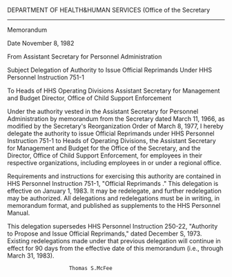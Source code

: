 DEPARTMENT OF HEALTH&HUMAN SERVICES            (Office of the Secretary
_______________________________________________________________________
Memorandum

Date		November 8, 1982

From		Assistant Secretary for
		Personnel Administration

Subject		Delegation of Authority to Issue Official Reprimands
		Under HHS Personnel Instruction 751-1

To		Heads of HHS Operating Divisions
		Assistant Secretary for Management and Budget
		Director, Office of Child Support Enforcement

Under the authority vested in the Assistant Secretary for Personnel Administration by memorandum from the Secretary dated March 11, 1966, as modified by the Secretary's Reorganization Order of March 8, 1977, I hereby delegate the authority to issue Official Reprimands under HHS Personnel Instruction 751-1 to Heads of Operating Divisions, the Assistant Secretary for Management and Budget for the Office of the Secretary, and the Director, Office of Child Support Enforcement, for employees in their respective organizations, including employees in or under a regional office.

Requirements and instructions for exercising this authority are contained in HHS Personnel Instruction 751-1, "Official Reprimands ."  This delegation is effective on January 1, 1983.  It may be redelegate, and further redelegation may be authorized.  All delegations and redelegations must be in writing, in memorandum format, and published as supplements to the HHS Personnel Manual.

This delegation supersedes HHS Personnel Instruction 250-22, "Authority to Propose and Issue Official Reprimands," dated December S, 1973.  Existing redelegations made under that previous delegation will continue in effect for 90 days from the effective date of this memorandum (i.e., through March 31, 1983).           




						Thomas S.McFee
 
